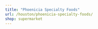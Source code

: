 ```yaml
---
title: "Phoenicia Specialty Foods"
url: /houston/phoenicia-specialty-foods/
shop: supermarket
---
```

